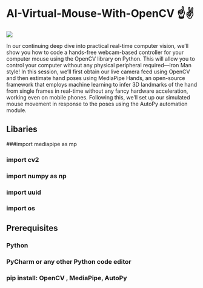 # AI-Virtual-Mouse-With-OpenCV ☝️✌️
![](https://i.ytimg.com/vi/8gPONnGIPgw/maxresdefault.jpg)

In our continuing deep dive into practical real-time computer vision, we’ll show you how to code a hands-free webcam-based controller for your computer mouse using the OpenCV library on Python. This will allow you to control your computer without any physical peripheral required—Iron Man style!  In this session, we’ll first obtain our live camera feed using OpenCV and then estimate hand poses using MediaPipe Hands, an open-source framework that employs machine learning to infer 3D landmarks of the hand from single frames in real-time without any fancy hardware acceleration, working even on mobile phones. Following this, we’ll set up our simulated mouse movement in response to the poses using the AutoPy automation module.

## Libaries

###import mediapipe as mp

### import cv2

### import numpy as np

### import uuid

### import os

## Prerequisites

### Python 

### PyCharm or any other Python code editor 

### pip install: OpenCV , MediaPipe, AutoPy 
